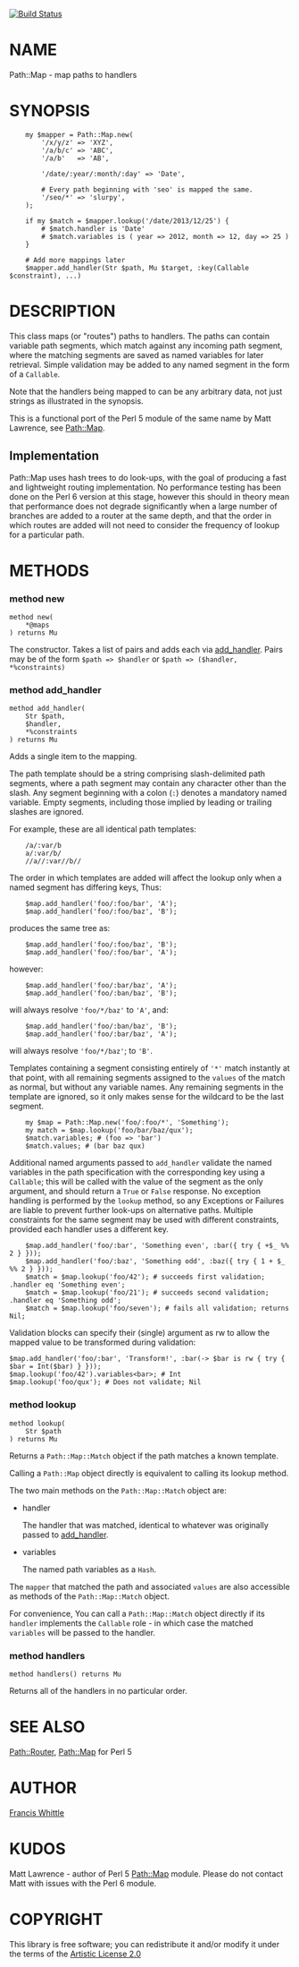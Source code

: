 [![Build Status](https://travis-ci.org/fjwhittle/p6-Path-Map.svg?branch=master)](https://travis-ci.org/fjwhittle/p6-Path-Map)

NAME
====

Path::Map - map paths to handlers

SYNOPSIS
========

```perl6
    my $mapper = Path::Map.new(
        '/x/y/z' => 'XYZ',
        '/a/b/c' => 'ABC',
        '/a/b'   => 'AB',

        '/date/:year/:month/:day' => 'Date',

        # Every path beginning with 'seo' is mapped the same.
        '/seo/*' => 'slurpy',
    );

    if my $match = $mapper.lookup('/date/2013/12/25') {
        # $match.handler is 'Date'
        # $match.variables is ( year => 2012, month => 12, day => 25 )
    }

    # Add more mappings later
    $mapper.add_handler(Str $path, Mu $target, :key(Callable $constraint), ...)
```

DESCRIPTION
===========

This class maps (or "routes") paths to handlers. The paths can contain variable path segments, which match against any incoming path segment, where the matching segments are saved as named variables for later retrieval. Simple validation may be added to any named segment in the form of a `Callable`.

Note that the handlers being mapped to can be any arbitrary data, not just strings as illustrated in the synopsis.

This is a functional port of the Perl 5 module of the same name by Matt Lawrence, see [Path::Map](https://metacpan.org/pod/Path::Map).

Implementation
--------------

Path::Map uses hash trees to do look-ups, with the goal of producing a fast and lightweight routing implementation. No performance testing has been done on the Perl 6 version at this stage, however this should in theory mean that performance does not degrade significantly when a large number of branches are added to a router at the same depth, and that the order in which routes are added will not need to consider the frequency of lookup for a particular path.

METHODS
=======

### method new

```perl6
method new(
    *@maps
) returns Mu
```

The constructor. Takes a list of pairs and adds each via [add_handler](#method-add_handler). Pairs may be of the form `$path => $handler` or `$path => ($handler, *%constraints)`

### method add_handler

```perl6
method add_handler(
    Str $path, 
    $handler, 
    *%constraints
) returns Mu
```

Adds a single item to the mapping.

The path template should be a string comprising slash-delimited path segments, where a path segment may contain any character other than the slash. Any segment beginning with a colon (`:`) denotes a mandatory named variable. Empty segments, including those implied by leading or trailing slashes are ignored.

For example, these are all identical path templates:

```
    /a/:var/b
    a/:var/b/
    //a//:var//b//
```

The order in which templates are added will affect the lookup only when a named segment has differing keys, Thus:

```perl6
    $map.add_handler('foo/:foo/bar', 'A');
    $map.add_handler('foo/:foo/baz', 'B');
```

produces the same tree as:

```perl6
    $map.add_handler('foo/:foo/baz', 'B');
    $map.add_handler('foo/:foo/bar', 'A');
```

however:

```perl6
    $map.add_handler('foo/:bar/baz', 'A');
    $map.add_handler('foo/:ban/baz', 'B');
```

will always resolve `'foo/*/baz'` to `'A'`, and:

```perl6
    $map.add_handler('foo/:ban/baz', 'B');
    $map.add_handler('foo/:bar/baz', 'A');
```

will always resolve `'foo/*/baz'`; to `'B'`.

Templates containing a segment consisting entirely of `'*'` match instantly at that point, with all remaining segments assigned to the `values` of the match as normal, but without any variable names. Any remaining segments in the template are ignored, so it only makes sense for the wildcard to be the last segment.

```perl6
    my $map = Path::Map.new('foo/:foo/*', 'Something');
    my match = $map.lookup('foo/bar/baz/qux');
    $match.variables; # (foo => 'bar')
    $match.values; # (bar baz qux)
```

Additional named arguments passed to `add_handler` validate the named variables in the path specification with the corresponding key using a `Callable`; this will be called with the value of the segment as the only argument, and should return a `True` or `False` response. No exception handling is performed by the `lookup` method, so any Exceptions or Failures are liable to prevent further look-ups on alternative paths. Multiple constraints for the same segment may be used with different constraints, provided each handler uses a different key.

```perl6
    $map.add_handler('foo/:bar', 'Something even', :bar({ try { +$_ %% 2 } }));
    $map.add_handler('foo/:baz', 'Something odd', :baz({ try { 1 + $_ %% 2 } }));
    $match = $map.lookup('foo/42'); # succeeds first validation; .handler eq 'Something even';
    $match = $map.lookup('foo/21'); # succeeds second validation; .handler eq 'Something odd';
    $match = $map.lookup('foo/seven'); # fails all validation; returns Nil;
```

Validation blocks can specify their (single) argument as rw to allow the mapped value to be transformed during validation:

    $map.add_handler('foo/:bar', 'Transform!', :bar(-> $bar is rw { try { $bar = Int($bar) } }));
    $map.lookup('foo/42').variables<bar>; # Int
    $map.lookup('foo/qux'); # Does not validate; Nil

### method lookup

```perl6
method lookup(
    Str $path
) returns Mu
```

Returns a `Path::Map::Match` object if the path matches a known template.

Calling a `Path::Map` object directly is equivalent to calling its lookup method.

The two main methods on the `Path::Map::Match` object are:

  * handler

    The handler that was matched, identical to whatever was originally passed to
    [add_handler](#method-add_handler).

  * variables

    The named path variables as a `Hash`.

The `mapper` that matched the path and associated `values` are also accessible as methods of the `Path::Map::Match` object.

For convenience, You can call a `Path::Map::Match` object directly if its `handler` implements the `Callable` role - in which case the matched `variables` will be passed to the handler.

### method handlers

```perl6
method handlers() returns Mu
```

Returns all of the handlers in no particular order.

SEE ALSO
========

[Path::Router](http://modules.perl6.org/dist/Path::Router), [Path::Map](https://metacpan.org/pod/Path::Map) for Perl 5

AUTHOR
======

[Francis Whittle](mailto:fj.whittle@gmail.com)

KUDOS
=====

Matt Lawrence - author of Perl 5 [Path::Map](https://metacpan.org/pod/Path::Map) module. Please do not contact Matt with issues with the Perl 6 module.

COPYRIGHT
=========

This library is free software; you can redistribute it and/or modify it under the terms of the [Artistic License 2.0](http://www.perlfoundation.org/artistic_license_2_0)
